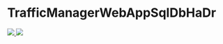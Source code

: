 # TrafficManagerWebAppSqlDbHaDr

<a href="https://portal.azure.com/#create/Microsoft.Template/uri/https%3A%2F%2Fraw.githubusercontent.com%2Fdevkeydet%2FTrafficManagerWebAppSqlDbHaDr%2Fmaster%2FTrafficManagerWebAppSqlDbHaDr-RG%2FTemplates%2FWebSiteSQLDatabase.json" target="_blank">
    <img src="http://azuredeploy.net/deploybutton.png"/>
</a>
<a href="http://armviz.io/#/?load=https%3A%2F%2raw.githubusercontent.com%2Fdevkeydet%2FTrafficManagerWebAppSqlDbHaDr%2Fmaster%2FTrafficManagerWebAppSqlDbHaDr-RG%2FTemplates%2FWebSiteSQLDatabase.json" target="_blank">
    <img src="http://armviz.io/visualizebutton.png"/>
</a>